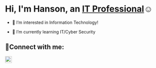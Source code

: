 <h1>Hi, I'm Hanson, an <a href="https://www.linkedin.com/in/hanson-truong-1804a0292/">IT Professional</a>☺</h1>

- 👀 I’m interested in Information Technology!

- 🌱 I’m currently learning IT/Cyber Security

<h2>🤳Connect with me:</h2>

[<img align="left" alt="Hanson | LinkedIn" width="22px" src="https://cdn.jsdelivr.net/npm/simple-icons@v3/icons/linkedin.svg" />][linkedin]

[linkedin]: https://www.linkedin.com/in/hanson-truong-1804a0292/
<!---
HtOfficial/HtOfficial is a ✨ special ✨ repository because its `README.md` (this file) appears on your GitHub profile.
You can click the Preview link to take a look at your changes.
--->
